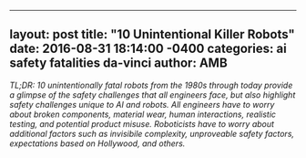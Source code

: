 
---
layout: post
title:  "10 Unintentional Killer Robots"
date:   2016-08-31 18:14:00 -0400
categories: ai safety fatalities da-vinci
author: AMB
---
*TL;DR: 10 unintentionally fatal robots from the 1980s through today provide a glimpse of the safety challenges that all engineers face, but also highlight safety challenges unique to AI and robots. All engineers have to worry about broken components, material wear, human interactions, realistic testing, and potential product misuse. Roboticists have to worry about additional factors such as invisibile complexity, unproveable safety factors, expectations based on Hollywood, and others.*



